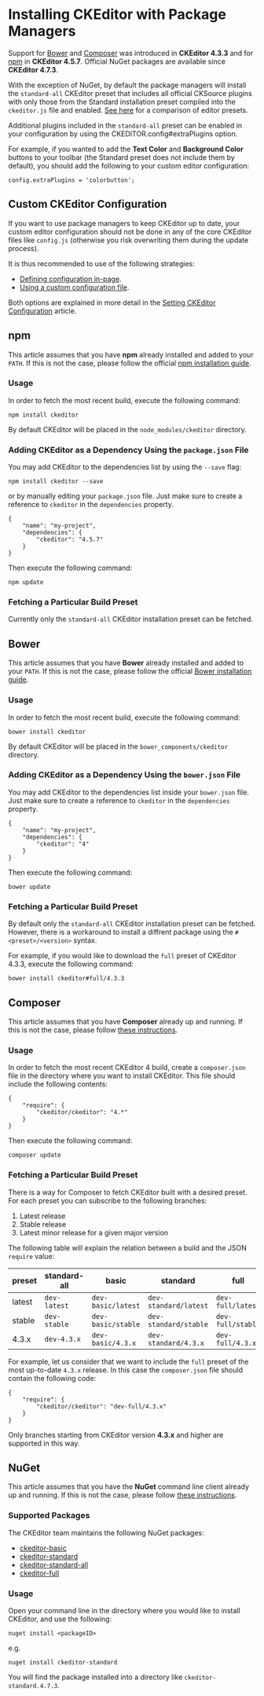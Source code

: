 <!--
Copyright (c) 2003-2017, CKSource - Frederico Knabben. All rights reserved.
For licensing, see LICENSE.md.
-->

# Installing CKEditor with Package Managers

<p class="requirements">
	Support for <a href="http://bower.io/">Bower</a> and <a href="https://getcomposer.org/">Composer</a> was introduced in <strong>CKEditor 4.3.3</strong> and for <a href="https://www.npmjs.com/">npm</a> in <strong>CKEditor 4.5.7</strong>. Official NuGet packages are available since <strong>CKEditor 4.7.3</strong>.
</p>

With the exception of NuGet, by default the package managers will install the `standard-all` CKEditor preset that includes all official CKSource plugins with only those from the Standard installation preset compiled into the `ckeditor.js` file and enabled. [See here](https://ckeditor.com/cke4/presets) for a comparison of editor presets.

Additional plugins included in the `standard-all` preset can be enabled in your configuration by using the CKEDITOR.config#extraPlugins option.

For example, if you wanted to add the **Text Color** and **Background Color** buttons to your toolbar (the Standard preset does not include them by default), you should add the following to your custom editor configuration:

	config.extraPlugins = 'colorbutton';

## Custom CKEditor Configuration

If you want to use package managers to keep CKEditor up to date, your custom editor configuration should not be done in any of the core CKEditor files like `config.js` (otherwise you risk overwriting them during the update process).

It is thus recommended to use of the following strategies:

* [Defining configuration in-page](#!/guide/dev_configuration-section-defining-configuration-in-page).
* [Using a custom configuration file](#!/guide/dev_configuration-section-using-a-custom-configuration-file).

Both options are explained in more detail in the [Setting CKEditor Configuration](#!/guide/dev_configuration) article.

## npm

This article assumes that you have **npm** already installed and added to your `PATH`. If this is not the case, please follow the official [npm installation guide](https://docs.npmjs.com/getting-started/installing-node).

### Usage

In order to fetch the most recent build, execute the following command:

	npm install ckeditor

By default CKEditor will be placed in the `node_modules/ckeditor` directory.

### Adding CKEditor as a Dependency Using the `package.json` File

You may add CKEditor to the dependencies list by using the `--save` flag:

    npm install ckeditor --save

or by manually editing your `package.json` file. Just make sure to create a reference to `ckeditor` in the `dependencies` property.

	{
		"name": "my-project",
		"dependencies": {
			"ckeditor": "4.5.7"
		}
	}

Then execute the following command:

	npm update

### Fetching a Particular Build Preset

Currently only the `standard-all` CKEditor installation preset can be fetched.

## Bower

This article assumes that you have **Bower** already installed and added to your `PATH`. If this is not the case, please follow the official [Bower installation guide](http://bower.io/#installing-bower).

### Usage

In order to fetch the most recent build, execute the following command:

	bower install ckeditor

By default CKEditor will be placed in the `bower_components/ckeditor` directory.

### Adding CKEditor as a Dependency Using the `bower.json` File

You may add CKEditor to the dependencies list inside your `bower.json` file. Just make sure to create a reference to `ckeditor` in the `dependencies` property.

	{
		"name": "my-project",
		"dependencies": {
			"ckeditor": "4"
		}
	}

Then execute the following command:

	bower update

### Fetching a Particular Build Preset

By default only the `standard-all` CKEditor installation preset can be fetched. However, there is a workaround to install a diffrent package using the `#<preset>/<version>` syntax.

For example, if you would like to download the `full` preset of CKEditor 4.3.3, execute the following command:

	bower install ckeditor#full/4.3.3

## Composer

This article assumes that you have **Composer** already up and running. If this is not the case, please follow [these instructions](https://getcomposer.org/download).

### Usage

In order to fetch the most recent CKEditor 4 build, create a `composer.json` file in the directory where you want to install CKEditor. This file should include the  following contents:

	{
		"require": {
			"ckeditor/ckeditor": "4.*"
		}
	}

Then execute the following command:

	composer update

### Fetching a Particular Build Preset

There is a way for Composer to fetch CKEditor built with a desired preset. For each preset you can subscribe to the following branches:

1. Latest release
2. Stable release
3. Latest minor release for a given major version

The following table will explain the relation between a build and the JSON `require` value:

preset | standard-all | basic | standard | full
 --- | --- | --- | --- | ---
latest | `dev-latest` | `dev-basic/latest` | `dev-standard/latest` | `dev-full/latest`
stable | `dev-stable` | `dev-basic/stable` | `dev-standard/stable` | `dev-full/stable`
4.3.x | `dev-4.3.x` | `dev-basic/4.3.x` | `dev-standard/4.3.x` | `dev-full/4.3.x`

For example, let us consider that we want to include the `full` preset of the most up-to-date `4.3.x` release. In this case the `composer.json` file should contain the following code:

	{
		"require": {
			"ckeditor/ckeditor": "dev-full/4.3.x"
		}
	}

<p class="tip">
	Only branches starting from CKEditor version <strong>4.3.x</strong> and higher are supported in this way.
</p>

## NuGet

This article assumes that you have the **NuGet** command line client already up and running. If this is not the case, please follow [these instructions](https://docs.microsoft.com/en-us/nuget/guides/install-nuget#nuget-cli).

### Supported Packages

The CKEditor team maintains the following NuGet packages:

* [ckeditor-basic](https://www.nuget.org/packages/ckeditor-basic)
* [ckeditor-standard](https://www.nuget.org/packages/ckeditor-standard)
* [ckeditor-standard-all](https://www.nuget.org/packages/ckeditor-standard-all)
* [ckeditor-full](https://www.nuget.org/packages/ckeditor-full)

### Usage

Open your command line in the directory where you would like to install CKEditor, and use the following:

	nuget install <packageID>

e.g.

	nuget install ckeditor-standard

You will find the package installed into a directory like `ckeditor-standard.4.7.3`.
